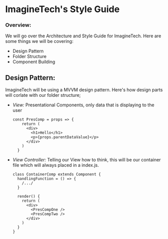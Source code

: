 # ImagineTech's Style Guide

### Overview:
We will go over the Architecture and Style Guide for ImagineTech. Here are some things we will be covering:
  * Design Pattern
  * Folder Structure
  * Component Building

## Design Pattern: 
ImagineTech will be using a MVVM design pattern. Here's how design parts will corlate with our folder structure; 
  * _View:_ Presentational Components, only data that is displaying to the user
    ```
    const PresComp = props => {
        return (
          <div>
            <h1>Hello</h1>
            <p>{props.parentDataValue}</p>
          </div>
        )
      }
      ```
  * _View Controller:_ Telling our View how to think, this will be our container file which will always placed in a index.js. 
    ```
    class ContainerComp extends Component {
      handlingFunction = () => {
        /.../
      }

      render() {
        return (
          <div>
            <PresCompOne />
            <PresCompTwo />
          </div>
        )
      }
    }
    ```